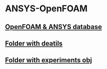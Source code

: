 # ANSYS-OpenFOAM

## [OpenFOAM & ANSYS database](https://docs.google.com/document/d/1juSvPSnxdYDQktTF6tWkdyPCkDwhvDVRYtu_1x4sec4/edit)
## [Folder with deatils](https://drive.google.com/drive/folders/1Ve9Z5L8d1ZbY3SazlHZBBL0lEbnX-naW?usp=sharing)
## [Folder with experiments obj](https://drive.google.com/drive/u/0/folders/1biLjyG2IWr3uBluCufrQvRLgBMpq5iO2)
